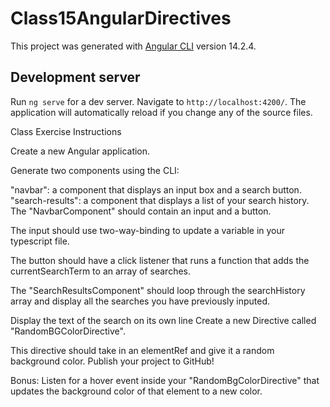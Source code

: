 # Class15AngularDirectives

This project was generated with [Angular CLI](https://github.com/angular/angular-cli) version 14.2.4.

## Development server

Run `ng serve` for a dev server. Navigate to `http://localhost:4200/`. The application will automatically reload if you change any of the source files.

Class Exercise Instructions

Create a new Angular application.

Generate two components using the CLI:

"navbar": a component that displays an input box and a search button.
"search-results": a component that displays a list of your search history.
The "NavbarComponent" should contain an input and a button.

The input should use two-way-binding to update a variable in your typescript file.

The button should have a click listener that runs a function that adds the currentSearchTerm to an array of searches.

The "SearchResultsComponent" should loop through the searchHistory array and display all the searches you have previously inputed.

Display the text of the search on its own line
Create a new Directive called "RandomBGColorDirective".

This directive should take in an elementRef and give it a random background color.
Publish your project to GitHub!

Bonus: Listen for a hover event inside your "RandomBgColorDirective" that updates the background color of that element to a new color.
